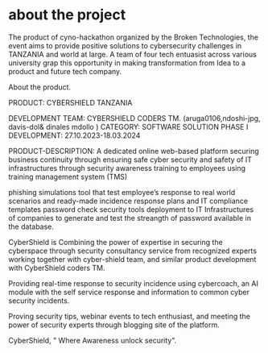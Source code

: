 # about the project
The product of cyno-hackathon organized by the Broken Technologies, the event aims to provide positive solutions to cybersecurity challenges in TANZANIA and world at large.
A team of four tech entuasist across various university grap this opportunity in making  transformation from Idea to a product and future tech company.

About the product.

PRODUCT: CYBERSHIELD TANZANIA 

DEVELOPMENT TEAM: CYBERSHIELD CODERS TM. (aruga0106,ndoshi-jpg, davis-dol& dinales mdollo )
CATEGORY: SOFTWARE SOLUTION
PHASE I DEVELOPMENT: 27.10.2023-18.03.2024

PRODUCT-DESCRIPTION: A dedicated online web-based platform
securing business continuity through ensuring safe cyber security
and safety of IT infrastructures through security awareness
training to employees using training management system (TMS)

phishing simulations tool that test employee’s response to real
world scenarios and  ready-made incidence response plans and IT
compliance templates
password check security tools deployment to IT Infrastructures of companies to generate and test the streangth of password available in the database.

CyberShield is Combining the power of expertise in securing the cyberspace through security consultancy service from recognized experts working together with cyber-shield team, and similar product development with CyberShield coders TM.

Providing real-time response to security incidence using cybercoach, an AI module with the self service response and  information to common cyber security incidents.

Proving security tips, webinar events to tech enthusiast, and meeting the power of security experts through blogging site of the platform.

CyberShield, " Where Awareness unlock security".

